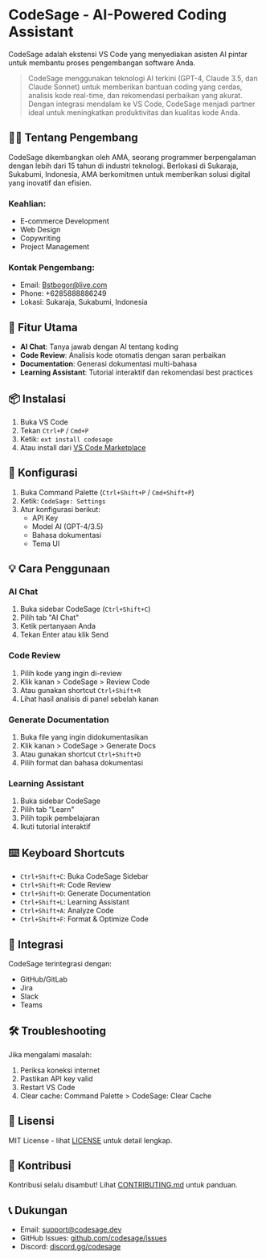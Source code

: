 # CodeSage - AI-Powered Coding Assistant

CodeSage adalah ekstensi VS Code yang menyediakan asisten AI pintar untuk membantu proses pengembangan software Anda.

> CodeSage menggunakan teknologi AI terkini (GPT-4, Claude 3.5, dan Claude Sonnet) untuk memberikan bantuan coding yang cerdas, analisis kode real-time, dan rekomendasi perbaikan yang akurat. Dengan integrasi mendalam ke VS Code, CodeSage menjadi partner ideal untuk meningkatkan produktivitas dan kualitas kode Anda.

## 👨‍💻 Tentang Pengembang

CodeSage dikembangkan oleh AMA, seorang programmer berpengalaman dengan lebih dari 15 tahun di industri teknologi. Berlokasi di Sukaraja, Sukabumi, Indonesia, AMA berkomitmen untuk memberikan solusi digital yang inovatif dan efisien.

### Keahlian:
- E-commerce Development
- Web Design
- Copywriting
- Project Management

### Kontak Pengembang:
- Email: Bstbogor@live.com
- Phone: +6285888886249
- Lokasi: Sukaraja, Sukabumi, Indonesia

## 🚀 Fitur Utama

- **AI Chat**: Tanya jawab dengan AI tentang koding
- **Code Review**: Analisis kode otomatis dengan saran perbaikan
- **Documentation**: Generasi dokumentasi multi-bahasa
- **Learning Assistant**: Tutorial interaktif dan rekomendasi best practices

## 📦 Instalasi

1. Buka VS Code
2. Tekan `Ctrl+P` / `Cmd+P`
3. Ketik: `ext install codesage`
4. Atau install dari [VS Code Marketplace](https://marketplace.visualstudio.com/items?itemName=codesage)

## 🔧 Konfigurasi

1. Buka Command Palette (`Ctrl+Shift+P` / `Cmd+Shift+P`)
2. Ketik: `CodeSage: Settings`
3. Atur konfigurasi berikut:
   - API Key
   - Model AI (GPT-4/3.5)
   - Bahasa dokumentasi
   - Tema UI

## 💡 Cara Penggunaan

### AI Chat
1. Buka sidebar CodeSage (`Ctrl+Shift+C`)
2. Pilih tab "AI Chat"
3. Ketik pertanyaan Anda
4. Tekan Enter atau klik Send

### Code Review
1. Pilih kode yang ingin di-review
2. Klik kanan > CodeSage > Review Code
3. Atau gunakan shortcut `Ctrl+Shift+R`
4. Lihat hasil analisis di panel sebelah kanan

### Generate Documentation
1. Buka file yang ingin didokumentasikan
2. Klik kanan > CodeSage > Generate Docs
3. Atau gunakan shortcut `Ctrl+Shift+D`
4. Pilih format dan bahasa dokumentasi

### Learning Assistant
1. Buka sidebar CodeSage
2. Pilih tab "Learn"
3. Pilih topik pembelajaran
4. Ikuti tutorial interaktif

## ⌨️ Keyboard Shortcuts

- `Ctrl+Shift+C`: Buka CodeSage Sidebar
- `Ctrl+Shift+R`: Code Review
- `Ctrl+Shift+D`: Generate Documentation
- `Ctrl+Shift+L`: Learning Assistant
- `Ctrl+Shift+A`: Analyze Code
- `Ctrl+Shift+F`: Format & Optimize Code

## 🔄 Integrasi

CodeSage terintegrasi dengan:
- GitHub/GitLab
- Jira
- Slack
- Teams

## 🛠️ Troubleshooting

Jika mengalami masalah:
1. Periksa koneksi internet
2. Pastikan API key valid
3. Restart VS Code
4. Clear cache: Command Palette > CodeSage: Clear Cache

## 📝 Lisensi

MIT License - lihat [LICENSE](LICENSE) untuk detail lengkap.

## 🤝 Kontribusi

Kontribusi selalu disambut! Lihat [CONTRIBUTING.md](CONTRIBUTING.md) untuk panduan.

## 📞 Dukungan

- Email: support@codesage.dev
- GitHub Issues: [github.com/codesage/issues](https://github.com/codesage/issues)
- Discord: [discord.gg/codesage](https://discord.gg/codesage)

